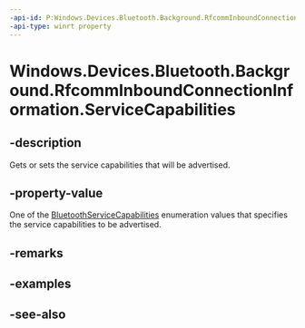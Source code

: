 ```yaml
---
-api-id: P:Windows.Devices.Bluetooth.Background.RfcommInboundConnectionInformation.ServiceCapabilities
-api-type: winrt property
---
```


<!-- Property syntax
public Windows.Devices.Bluetooth.BluetoothServiceCapabilities ServiceCapabilities { get;  set; }
-->

# Windows.Devices.Bluetooth.Background.RfcommInboundConnectionInformation.ServiceCapabilities

## -description
Gets or sets the service capabilities that will be advertised.

## -property-value
One of the [BluetoothServiceCapabilities](../windows.devices.bluetooth/bluetoothservicecapabilities.md) enumeration values that specifies the service capabilities to be advertised.

## -remarks

## -examples

## -see-also
